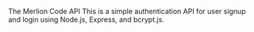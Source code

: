 The Merlion Code API
This is a simple authentication API for user signup and login using Node.js, Express, and bcrypt.js.

